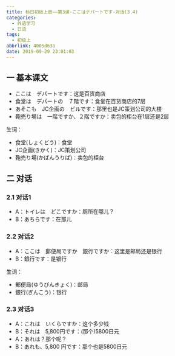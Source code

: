 ```yaml
---
title: 标日初级上册——第3课-ここはデパートです-对话(3.4)
categories:
  - 外语学习
  - 日语
tags:
  - 初级上
abbrlink: 4005d63a
date: 2019-09-29 23:01:03
---
```

## 一 基本课文

* ここは　デパートです：这是百货商店
* 食堂は　デパートの　７階です：食堂在百货商店的7层
* あそこも　JC企画の　ビルです：那里也是JC策划公司的大楼
* 鞄売り場は　一階ですか、２階ですか：卖包的柜台在1层还是2层

<!--more-->

生词：

* 食堂(しょくどう)：食堂
* JC企画(きかく)：JC策划公司
* 鞄売り場(かばんうりば)：卖包的柜台

## 二 对话

### 2.1 对话1

* A：トイレは　どこですか：厕所在哪儿？
* B：あちらです：在那儿

### 2.2 对话2

* A：ここは　郵便局ですか　銀行ですか：这里是邮局还是银行
* B：銀行です：是银行

生词：

* 郵便局(ゆうびんきょく)：邮局
* 銀行(ぎんこう)：银行

### 2.3 对话3

* A：これは　いくらですか：这个多少钱
* B：それは　5,800円です：(那个)5800日元
* A：あれは？那个呢？
* B：あれも、5,800 円です：那个也是5800日元
